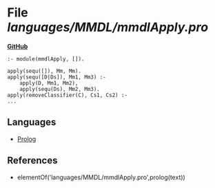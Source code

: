 # File _languages/MMDL/mmdlApply.pro_
**[GitHub](https://github.com/softlang/yas/blob/master/languages/MMDL/mmdlApply.pro)**
```
:- module(mmdlApply, []).

apply(sequ([]), Mm, Mm).
apply(sequ([D|Ds]), Mm1, Mm3) :-
    apply(D, Mm1, Mm2),
    apply(sequ(Ds), Mm2, Mm3).
apply(removeClassifier(C), Cs1, Cs2) :-
...
```

## Languages
* [Prolog](../languages/Prolog.md)

## References
* elementOf('languages/MMDL/mmdlApply.pro',prolog(text))
